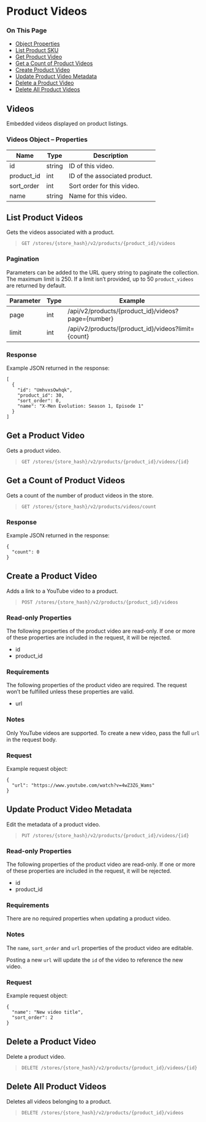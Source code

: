 <h1>Product Videos</h1>
<div class="otp" id="no-index">
	<h3> On This Page </h3>
	<ul>
		<li><a href="#v2-video_object-properties">Object Properties</a></li>
		<li><a href="#v2-video_list-product-videos">List Product SKU</a></li>
		<li><a href="#v2-sku_get-product-video">Get Product Video</a></li>
    <li><a href="#v2-video_get-count-video">Get a Count of Product Videos</a></li>
    <li><a href="#v2-video_create-product-video">Create Product Video</a></li>
    <li><a href="#v2-video_update-product-video-metadata">Update Product Video Metadata</a></li>
    <li><a href="#v2-video_delete-product-video">Delete a Product Video</a></li>
    <li><a href="#v2-video_delete-all-product-video">Delete All Product Videos</a></li>
		</ul>
</div>

<a href='#v2-video_object-properties' aria-hidden='true' class='block-anchor'  id='v2-video_object-properties'><i aria-hidden='true' class='linkify icon'></i></a>

## Videos 

Embedded videos displayed on product listings.

### Videos Object – Properties 

| Name | Type | Description |
| --- | --- | --- |
| id | string | ID of this video. |
| product_id | int | ID of the associated product. |
| sort_order | int | Sort order for this video. |
| name | string | Name for this video. |



<a href='#v2-video_list-product-videos' aria-hidden='true' class='block-anchor'  id='v2-video_list-product-videos'><i aria-hidden='true' class='linkify icon'></i></a>

## List Product Videos 

Gets the videos associated with a product.

>`GET /stores/{store_hash}/v2/products/{product_id}/videos`


### Pagination 

Parameters can be added to the URL query string to paginate the collection. The maximum limit is 250. If a limit isn’t provided, up to 50 `product_videos` are returned by default.

| Parameter | Type | Example |
| --- | --- | --- |
| page | int | /api/v2/products/{product_id}/videos?page={number} |
| limit | int | /api/v2/products/{product_id}/videos?limit={count} |

### Response 

Example JSON returned in the response:

```
[
  {
    "id": "UmhvxsOwhqk",
    "product_id": 30,
    "sort_order": 0,
    "name": "X-Men Evolution: Season 1, Episode 1"
  }
]
```



<a href='#v2-sku_get-product-video' aria-hidden='true' class='block-anchor'  id='v2-sku_get-product-video'><i aria-hidden='true' class='linkify icon'></i></a>

## Get a Product Video 

Gets a product video.

>`GET /stores/{store_hash}/v2/products/{product_id}/videos/{id}`



<a href='#v2-video_get-count-video' aria-hidden='true' class='block-anchor'  id='v2-video_get-count-video'><i aria-hidden='true' class='linkify icon'></i></a>

## Get a Count of Product Videos 

Gets a count of the number of product videos in the store.

>`GET /stores/{store_hash}/v2/products/videos/count`


### Response 

Example JSON returned in the response:

```
{
  "count": 0
}
```



<a href='#v2-video_create-product-video' aria-hidden='true' class='block-anchor'  id='v2-video_create-product-video'><i aria-hidden='true' class='linkify icon'></i></a>

## Create a Product Video 

Adds a link to a YouTube video to a product.

>`POST /stores/{store_hash}/v2/products/{product_id}/videos`


### Read-only Properties 

The following properties of the product video are read-only. If one or more of these properties are included in the request, it will be rejected.

*   id
*   product_id

### Requirements 

The following properties of the product video are required. The request won’t be fulfilled unless these properties are valid.

*   url

### Notes 

Only YouTube videos are supported. To create a new video, pass the full `url` in the request body.

### Request 

Example request object:

```
{
  "url": "https://www.youtube.com/watch?v=4wZ3ZG_Wams"
}
```

<a href='#v2-video_update-product-video-metadata' aria-hidden='true' class='block-anchor'  id='v2-video_update-product-video-metadata'><i aria-hidden='true' class='linkify icon'></i></a>

## Update Product Video Metadata 

Edit the metadata of a product video.

>`PUT /stores/{store_hash}/v2/products/{product_id}/videos/{id}`


### Read-only Properties 

The following properties of the product video are read-only. If one or more of these properties are included in the request, it will be rejected.

*   id
*   product_id

### Requirements 

There are no required properties when updating a product video. 

### Notes 

The `name`, `sort_order` and `url` properties of the product video are editable.

Posting a new `url` will update the `id` of the video to reference the new video.

### Request 

Example request object:

```
{
  "name": "New video title",
  "sort_order": 2
}
```



<a href='#v2-video_delete-product-video' aria-hidden='true' class='block-anchor'  id='v2-video_delete-product-video'><i aria-hidden='true' class='linkify icon'></i></a>

## Delete a Product Video 

Delete a product video.

>`DELETE /stores/{store_hash}/v2/products/{product_id}/videos/{id}`



<a href='#v2-video_delete-all-product-video' aria-hidden='true' class='block-anchor'  id='v2-video_delete-all-product-video'><i aria-hidden='true' class='linkify icon'></i></a>

## Delete All Product Videos 

Deletes all videos belonging to a product.

>`DELETE /stores/{store_hash}/v2/products/{product_id}/videos`

